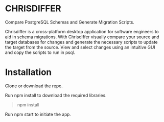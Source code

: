 # CHRISDIFFER
Compare PostgreSQL Schemas and Generate Migration Scripts.

Chrisdiffer is a cross-platform desktop application for software engineers to aid in schema migrations. With Chrisdiffer visually compare your source and target databases for changes and generate the necessary scripts to update the target from the source. View and select changes using an intuitive GUI and copy the scripts to run in psql.

# Installation
Clone or download the repo.

Run npm install to download the required libraries.

> npm install

Run npm start to initiate the app.
